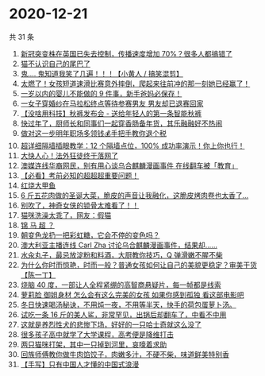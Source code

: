# 2020-12-21

共 31 条

<!-- BEGIN ZHIHUVIDEO -->
<!-- 最后更新时间 Mon Dec 21 2020 21:16:33 GMT+0800 (CST) -->
1. [新冠突变株在英国已失去控制，传播速度增加 70%？很多人都搞错了](https://www.zhihu.com/zvideo/1324443235616980992)
1. [猫不认识自己的尾巴了](https://www.zhihu.com/zvideo/1323773853274374144)
1. [鬼.... 鬼知道我笑了几遍！！！【小黄人 / 搞笑混剪】](https://www.zhihu.com/zvideo/1324037974963879936)
1. [太燃了！女孩短道速滑比赛意外摔倒，爬起来往前冲的那一刻她已经赢了！](https://www.zhihu.com/zvideo/1324344117195956224)
1. [一岁以内的婴儿不能做的 9 件事，新手爸妈必保存！](https://www.zhihu.com/zvideo/1324053129864851456)
1. [一女子穿婚纱在马拉松终点等待参赛男友 男友却已退赛回家](https://www.zhihu.com/zvideo/1324392208208666624)
1. [【没啥用科技】秋裤发布会 - 送给年轻人的第一条智能秋裤](https://www.zhihu.com/zvideo/1324309265583325184)
1. [快过年了，厨师长和同事们一起穿香肠备年货，其乐融融好不热闹](https://www.zhihu.com/zvideo/1324353417507659776)
1. [做对这一步明年职场多领钱💰手把手教你退个税](https://www.zhihu.com/zvideo/1323617451582685184)
1. [超详细隔墙插眼教学：12 个隔墙点位，100% 成功率演示！你上你也行！](https://www.zhihu.com/zvideo/1324157049634947072)
1. [大快人心！法外狂徒终于落网了](https://www.zhihu.com/zvideo/1324355496837947392)
1. [澳媒连线华裔网民，别有用心谈乌合麒麟漫画事件 在线翻车被「教育」](https://www.zhihu.com/zvideo/1324331336404647936)
1. [【必看】考前必知的超超超重要问题！](https://www.zhihu.com/zvideo/1324294532959842304)
1. [红烧大甲鱼](https://www.zhihu.com/zvideo/1323943448903057408)
1. [6 斤五花肉做的圣诞大菜，脆皮的声音让我融化，这脆皮烤肉卷也太香了...](https://www.zhihu.com/zvideo/1324222028229361664)
1. [别吹了，神奇女侠的锁骨太难看了！！](https://www.zhihu.com/zvideo/1324055490268221440)
1. [猫咪洗澡太乖了，网友：假猫](https://www.zhihu.com/zvideo/1322842500478631936)
1. [锦 马 超 ？](https://www.zhihu.com/zvideo/1324062640868761600)
1. [朝变色龙扔一把彩虹糖，它会不停的变色吗？](https://www.zhihu.com/zvideo/1324055772003794944)
1. [澳大利亚主播连线 Carl Zha 讨论乌合麒麟漫画事件，结果却......](https://www.zhihu.com/zvideo/1323993830183047168)
1. [水汆丸子，最忌放淀粉和料酒，大厨教你技巧，Q 弹滑嫩不腥不柴](https://www.zhihu.com/zvideo/1324000323178962944)
1. [为什么你时而惊艳，时而一般？普通女孩如何让自己的美貌更稳定？审美干货【陈一丁】](https://www.zhihu.com/zvideo/1323957798510620672)
1. [烧脑 40 度，一部让人全程紧绷的高智商悬疑片，每一帧都是线索](https://www.zhihu.com/zvideo/1323978119821008896)
1. [萝莉脸 御姐身材 怎么会有这么完美的女孩 如果你感到孤独 看这部电影吧](https://www.zhihu.com/zvideo/1322914500995956736)
1. [冬日快速喝汤秘诀，不用炖一夜，不用等半天，快手的荷包蛋萝卜汤。](https://www.zhihu.com/zvideo/1324044173923295232)
1. [试吃一条 16 斤的美人鲨，非常罕见，出锅后却翻车了，中看不中用](https://www.zhihu.com/zvideo/1323717429759729664)
1. [这就是养烈性犬的悲惨下场，好好的一只哈士奇就这么没了](https://www.zhihu.com/zvideo/1323736699156221952)
1. [很多孩子高中就学了大学课程，高考便是降维打击](https://www.zhihu.com/zvideo/1323763987142598656)
1. [两只猫咪打架，其中一只掉到河里，哀嚎着求助](https://www.zhihu.com/zvideo/1323228936655175680)
1. [回族师傅教你做牛肉馅饺子，肉嫩多汁，不硬不柴，味道鲜美特别香](https://www.zhihu.com/zvideo/1323717197391474688)
1. [【手写】只有中国人才懂的中国式浪漫](https://www.zhihu.com/zvideo/1323719749089042432)
<!-- END ZHIHUVIDEO -->
